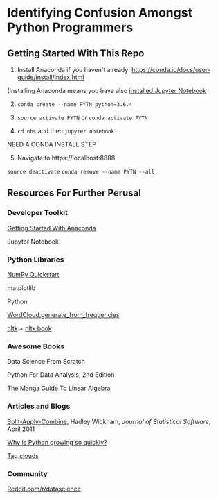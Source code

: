# Identifying Confusion Amongst Python Programmers

## Getting Started With This Repo

1. Install Anaconda if you haven't already: https://conda.io/docs/user-guide/install/index.html

(Installing Anaconda means you have also [installed Jupyter Notebook](https://jupyter.readthedocs.io/en/latest/install.html)

2. `conda create --name PYTN python=3.6.4`

3. `source activate PYTN` or `conda activate PYTN`

4. `cd nbs` and then `jupyter notebook`

NEED A CONDA INSTALL STEP

5. Navigate to https://localhost:8888



`source deactivate`
`conda remove --name PYTN --all`


##  Resources For Further Perusal


### Developer Toolkit

[Getting Started With Anaconda](https://conda.io/docs/user-guide/getting-started.html)

Jupyter Notebook


### Python Libraries

[NumPy Quickstart](https://docs.scipy.org/doc/numpy/user/quickstart.html)

matplotlib

Python

[WordCloud.generate_from_frequencies](https://amueller.github.io/word_cloud/generated/wordcloud.WordCloud.html#wordcloud.WordCloud.generate_from_frequencies)

[nltk](http://www.nltk.org) + [nltk book](http://www.nltk.org/book)


### Awesome Books

Data Science From Scratch

Python For Data Analysis, 2nd Edition

The Manga Guide To Linear Algebra 

### Articles and Blogs

[Split-Apply-Combine](https://www.jstatsoft.org/htaccess.php?volume=40&type=i&issue=01&paper=true), Hadley Wickham,
 _Journal of Statistical Software_, April 2011


[Why is Python growing so quickly?](https://stackoverflow.blog/2017/09/14/python-growing-quickly/)


[Tag clouds](https://en.wikipedia.org/wiki/Tag_cloud)



### Community 

[Reddit.com/r/datascience](https://www.reddit.com/r/datascience/)
